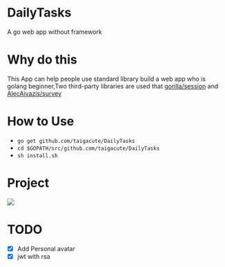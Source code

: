 # DailyTasks
A  go web app without framework
# Why do this

This App can help people use standard library build a web app who is golang beginner,Two third-party libraries are used that  [gorilla/session](https://github.com/gorilla/sessions) and  [AlecAivazis/survey](https://github.com/AlecAivazis/survey)  


# How to Use
- `go get github.com/taigacute/DailyTasks`
- `cd $GOPATH/src/github.com/taigacute/DailyTasks`
- `sh install.sh`

# Project
![](https://github.com/taigacute/IMG/blob/master/DailyTasks/task.gif)
# TODO
- [x] Add Personal avatar
- [x] jwt with rsa 
